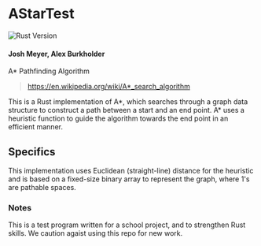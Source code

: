 # AStarTest

![Rust Version](https://img.shields.io/badge/Rust-1.77.2%2B-brown)

#### Josh Meyer, Alex Burkholder

A* Pathfinding Algorithm

> https://en.wikipedia.org/wiki/A*_search_algorithm

This is a Rust implementation of A*, which searches through a graph data structure to construct a path between a start and an end point.
A* uses a heuristic function to guide the algorithm towards the end point in an efficient manner.

## Specifics

This implementation uses Euclidean (straight-line) distance for the heuristic and is based on a fixed-size binary array to represent the graph, where 1's are pathable spaces.

### Notes

This is a test program written for a school project, and to strengthen Rust skills. We caution agaist using this repo for new work.
